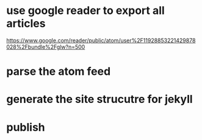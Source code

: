 

# use google reader to export all articles
https://www.google.com/reader/public/atom/user%2F11928853221429878028%2Fbundle%2Fglw?n=500

# parse the atom feed

# generate the site strucutre for jekyll

# publish
